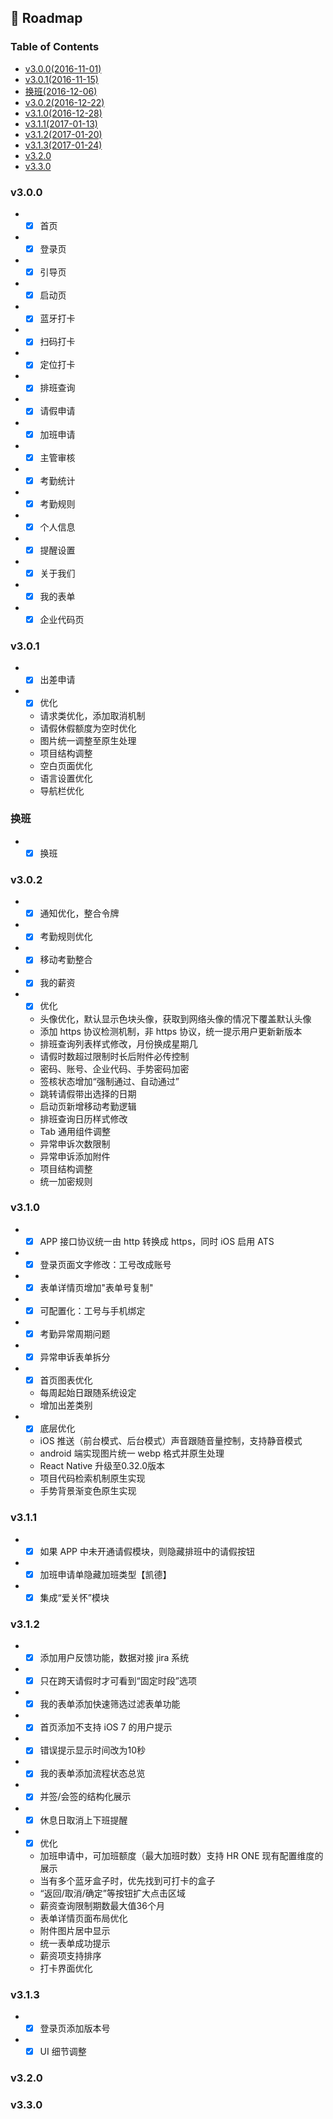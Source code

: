 ##  :red_car: Roadmap

### Table of Contents

- [v3.0.0(2016-11-01)](#v300)
- [v3.0.1(2016-11-15)](#v301)
- [换班(2016-12-06)](#换班)
- [v3.0.2(2016-12-22)](#v302)
- [v3.1.0(2016-12-28)](#v310)
- [v3.1.1(2017-01-13)](#v311)
- [v3.1.2(2017-01-20)](#v312)
- [v3.1.3(2017-01-24)](#v313)
- [v3.2.0](#v320)
- [v3.3.0](#v330)

### v3.0.0

* - [x] 首页
* - [x] 登录页
* - [x] 引导页
* - [x] 启动页
* - [x] 蓝牙打卡
* - [x] 扫码打卡
* - [x] 定位打卡
* - [x] 排班查询
* - [x] 请假申请
* - [x] 加班申请
* - [x] 主管审核
* - [x] 考勤统计
* - [x] 考勤规则
* - [x] 个人信息
* - [x] 提醒设置
* - [x] 关于我们
* - [x] 我的表单
* - [x] 企业代码页

### v3.0.1

* - [x] 出差申请
* - [x] 优化
  * 请求类优化，添加取消机制
  * 请假休假额度为空时优化
  * 图片统一调整至原生处理
  * 项目结构调整
  * 空白页面优化
  * 语言设置优化
  * 导航栏优化

### 换班

* - [x] 换班
 
### v3.0.2

* - [x] 通知优化，整合令牌
* - [x] 考勤规则优化
* - [x] 移动考勤整合
* - [x] 我的薪资
* - [x] 优化
  * 头像优化，默认显示色块头像，获取到网络头像的情况下覆盖默认头像
  * 添加 https 协议检测机制，非 https 协议，统一提示用户更新新版本
  * 排班查询列表样式修改，月份换成星期几
  * 请假时数超过限制时长后附件必传控制
  * 密码、账号、企业代码、手势密码加密
  * 签核状态增加“强制通过、自动通过”
  * 跳转请假带出选择的日期
  * 启动页新增移动考勤逻辑
  * 排班查询日历样式修改
  * Tab 通用组件调整
  * 异常申诉次数限制
  * 异常申诉添加附件
  * 项目结构调整
  * 统一加密规则

### v3.1.0

* - [x] APP 接口协议统一由 http 转换成 https，同时 iOS 启用 ATS
* - [x] 登录页面文字修改：工号改成账号
* - [x] 表单详情页增加"表单号复制"
* - [x] 可配置化：工号与手机绑定
* - [x] 考勤异常周期问题
* - [x] 异常申诉表单拆分
* - [x] 首页图表优化
  * 每周起始日跟随系统设定
  * 增加出差类别
* - [x] 底层优化
  * iOS 推送（前台模式、后台模式）声音跟随音量控制，支持静音模式
  * android 端实现图片统一 webp 格式并原生处理
  * React Native 升级至0.32.0版本
  * 项目代码检索机制原生实现
  * 手势背景渐变色原生实现

### v3.1.1

* - [x] 如果 APP 中未开通请假模块，则隐藏排班中的请假按钮
* - [x] 加班申请单隐藏加班类型【凯德】
* - [x] 集成“爱关怀”模块

### v3.1.2

* - [x] 添加用户反馈功能，数据对接 jira 系统
* - [x] 只在跨天请假时才可看到“固定时段”选项
* - [x] 我的表单添加快速筛选过滤表单功能
* - [x] 首页添加不支持 iOS 7 的用户提示
* - [x] 错误提示显示时间改为10秒
* - [x] 我的表单添加流程状态总览
* - [x] 并签/会签的结构化展示
* - [x] 休息日取消上下班提醒
* - [x] 优化
  * 加班申请中，可加班额度（最大加班时数）支持 HR ONE 现有配置维度的展示
  * 当有多个蓝牙盒子时，优先找到可打卡的盒子
  * “返回/取消/确定”等按钮扩大点击区域
  * 薪资查询限制期数最大值36个月
  * 表单详情页面布局优化
  * 附件图片居中显示
  * 统一表单成功提示
  * 薪资项支持排序
  * 打卡界面优化

### v3.1.3

* - [x] 登录页添加版本号
* - [x] UI 细节调整

### v3.2.0

### v3.3.0